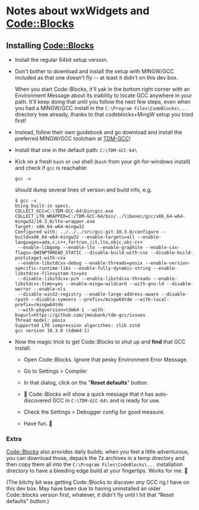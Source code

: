 # Notes about wxWidgets and [Code::Blocks](https://www.codeblocks.org/)

## Installing [Code::Blocks](https://www.codeblocks.org/)

- Install the regular 64bit setup version. 

- Don't bother to download and install the setup with MINGW/GCC included as that one doesn't fly -- at least it didn't on this dev box.

  When you start Code::Blocks, it'll yak in the bottom right corner with an Environment Message about its inability to locate GCC anywhere in your path. It'll keep doing that until you follow the next few steps, even when you had a MINGW/GCC install in the `C:\Program Files\CodeBlocks\...` directory tree already, thanks to that codeblocks+MingW setup you tried first!
   
- Instead, follow their own guidebook and go download and install the preferred MINGW/GCC toolchain at [TDM-GCC](https://jmeubank.github.io/tdm-gcc/)!

- Install that one in the default path: `C:\TDM-GCC-64\`

- Kick on a fresh `bash` or `cmd` shell (`bash` from your git-for-windows install) and check if `gcc` is reachable:

  ```
  gcc -v
  ```
  
  should dump several lines of version and build info, e.g.
  
  ```
  $ gcc -v
  Using built-in specs.
  COLLECT_GCC=C:\TDM-GCC-64\bin\gcc.exe
  COLLECT_LTO_WRAPPER=C:/TDM-GCC-64/bin/../libexec/gcc/x86_64-w64-mingw32/10.3.0/lto-wrapper.exe
  Target: x86_64-w64-mingw32
  Configured with: ../../../src/gcc-git-10.3.0/configure --build=x86_64-w64-mingw32 --enable-targets=all --enable-languages=ada,c,c++,fortran,jit,lto,objc,obj-c++
   --enable-libgomp --enable-lto --enable-graphite --enable-cxx-flags=-DWINPTHREAD_STATIC --disable-build-with-cxx --disable-build-poststage1-with-cxx 
   --enable-libstdcxx-debug --enable-threads=posix --enable-version-specific-runtime-libs --enable-fully-dynamic-string --enable-libstdcxx-filesystem-ts=yes 
   --disable-libstdcxx-pch --enable-libstdcxx-threads --enable-libstdcxx-time=yes --enable-mingw-wildcard --with-gnu-ld --disable-werror --enable-nls 
   --disable-win32-registry --enable-large-address-aware --disable-rpath --disable-symvers --prefix=/mingw64tdm --with-local-prefix=/mingw64tdm 
   --with-pkgversion=tdm64-1 --with-bugurl=https://github.com/jmeubank/tdm-gcc/issues
  Thread model: posix
  Supported LTO compression algorithms: zlib zstd
  gcc version 10.3.0 (tdm64-1)
  ```
  
- Now the magic trick to get Code::Blocks to shut up and **find** that GCC install:

  + Open Code::Blocks. Ignore that pesky Environment Error Message.
  
  + Go to Settings > Compiler
  
  + In that dialog, click on the "**Reset defaults**" button.
  
  + 🥳 Code::Blocks will show a quick message that it has auto-discovered GCC in `C:\TDM-GCC-64\` and is ready for use.
  
  + Check the Settings > Debugger config for good measure.
  
  + Have fun. 🍭
  
### Extra

[Code::Blocks](https://www.codeblocks.org/) also provides daily builds; when you feel a little adventurous, you can download those, depack the 7z archives in a temp directory and then copy them all into the `C:\Program Files\CodeBlocks\...` installation directory to have a bleeding edge build at your fingertips. Works for me. 🍭

(The bitchy bit was getting Code::Blocks to discover *any* GCC rig I have on this dev box. May have been due to having uninstalled an older Code::blocks version first, whatever, it didn't fly until I hit that "Reset defaults" button.)




